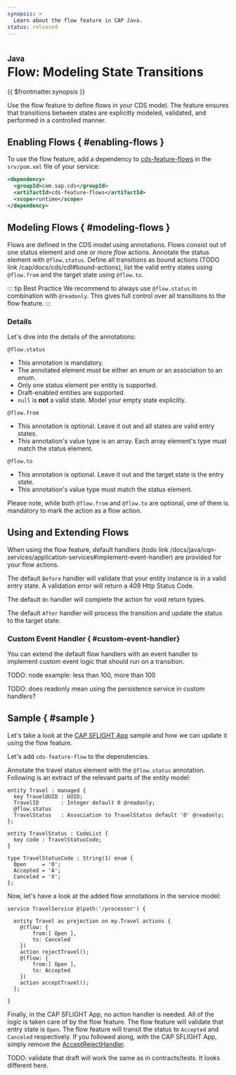 ```yaml
---
synopsis: >
  Learn about the flow feature in CAP Java.
status: released
---
```


# Flow: Modeling State Transitions <Beta /> <Since version="4.0.0" of="com.sap.cds:cds-feature-flow" />
<style scoped>
  h1:before {
    content: "Java"; display: block; font-size: 60%; margin: 0 0 .2em;
  }
</style>

{{ $frontmatter.synopsis }}

Use the flow feature to define flows in your CDS model. The feature ensures that transitions between states are explicitly modeled, validated, and performed in a controlled manner.

## Enabling Flows { #enabling-flows }

To use the flow feature, add a dependency to [cds-feature-flows](TODO) in the `srv/pom.xml` file of your service:

```xml
<dependency>
  <groupId>com.sap.cds</groupId>
  <artifactId>cds-feature-flows</artifactId>
  <scope>runtime</scope>
</dependency>
```

## Modeling Flows { #modeling-flows }

Flows are defined in the CDS model using annotations. Flows consist out of one status element and one or more _flow_ actions. Annotate the status element with `@flow.status`. Define all transitions as bound actions (TODO link /cap/docs/cds/cdl#bound-actions), list the valid entry states using `@flow.from` and the target state using `@flow.to`. 

::: tip Best Practice
We recommend to always use `@flow.status` in combination with `@readonly`.
This gives full control over all transitions to the flow feature.
:::

### Details
Let's dive into the details of the annotations:

`@flow.status`
- This annotation is mandatory. 
- The annotated element must be either an enum or an association to an enum.
- Only one status element per entity is supported.
- Draft-enabled entities are supported.
- `null` is **not** a valid state. Model your empty state explicitly. 

`@flow.from`
- This annotation is optional. Leave it out and all states are valid entry states.
- This annotation's value type is an array. Each array element's type must match the status element.

`@flow.to`
- This annotation is optional. Leave it out and the target state is the entry state.
- This annotation's value type must match the status element.

Please note, while both `@flow.from` and `@flow.to` are optional, one of them is mandatory to mark the action as a flow action.

## Using and Extending Flows
When using the flow feature, default handlers (todo link /docs/java/cqn-services/application-services#implement-event-handler) are provided for your flow actions.

The default `Before` handler will validate that your entity instance is in a valid entry state. A validation error will return a 409 Http Status Code.

The default `On` handler will complete the action for void return types.

The default `After` handler will process the transition and update the status to the target state.

### Custom Event Handler { #custom-event-handler}
You can extend the default flow handlers with an event handler to implement custom event logic that should run on a transition. 

TODO: node example: less than 100, more than 100

TODO: does readonly mean using the persistence service in custom handlers?


## Sample { #sample }

Let's take a look at the [CAP SFLIGHT App](https://github.com/SAP-samples/cap-sflight) sample and how we can update it using the flow feature.

Let's add `cds-feature-flow` to the dependencies.

Annotate the travel status element with the `@flow.status` annotation. Following is an extract of the relevant parts of the entity model:

```cds
entity Travel : managed {
  key TravelUUID : UUID;
  TravelID       : Integer default 0 @readonly;
  @flow.status
  TravelStatus   : Association to TravelStatus default 'O' @readonly;
};

entity TravelStatus : CodeList {
  key code : TravelStatusCode;
}

type TravelStatusCode : String(1) enum {
  Open     = 'O';
  Accepted = 'A';
  Canceled = 'X';
};
```

Now, let's have a look at the added flow annotations in the service model:

```cds
service TravelService @(path:'/processor') {

  entity Travel as projection on my.Travel actions {
    @(flow: { 
        from:[ Open ],                     
        to: Canceled 
    })
    action rejectTravel();
    @(flow: { 
        from:[ Open ],                     
        to: Accepted 
    })
    action acceptTravel();
  };

}
```

Finally, in the CAP SFLIGHT App, no action handler is needed. All of the logic is taken care of by the flow feature. The flow feature will validate that entry state is `Open`. The flow feature will transit the status to `Accepted` and `Canceled` respectively. 
If you followed along, with the CAP SFLIGHT App, simply remove the [AcceptRejectHandler](https://github.com/SAP-samples/cap-sflight/blob/main/srv/src/main/java/com/sap/cap/sflight/processor/AcceptRejectHandler.java).

TODO: validate that draft will work the same as in contracts/tests. It looks different here.




